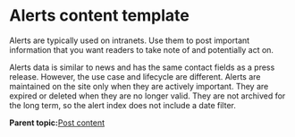 # Alerts content template 

Alerts are typically used on intranets. Use them to post important information that you want readers to take note of and potentially act on.

Alerts data is similar to news and has the same contact fields as a press release. However, the use case and lifecycle are different. Alerts are maintained on the site only when they are actively important. They are expired or deleted when they are no longer valid. They are not archived for the long term, so the alert index does not include a date filter.

**Parent topic:**[Post content ](../ctc/ctc_arch_contypes_post.md)

